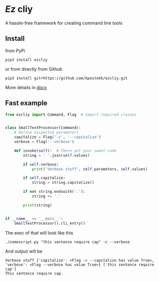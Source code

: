 # *Ez* cliy
A hassle-free framework for creating command line tools

## Install

from PyPi
```
pip3 install ezcliy
```

or from directly from Github
```
pip3 install git+https://github.com/kpostekk/ezcliy.git
```

More details in [docs](https://ezcliy.readthedocs.io/en/latest/)

## Fast example

```python
from ezcliy import Command, Flag  # Import required classes


class SmallTextProcessor(Command):
    # Define excpected parameters
    capitalize = Flag('-c', '--capitalize')
    verbose = Flag('--verbose')

    def invoke(self):  # There put your sweet code
        string = ' '.join(self.values)

        if self.verbose:
            print('Verbose stuff', self.parameters, self.values)

        if self.capitalize:
            string = string.capitalize()

        if not string.endswith('.'):
            string += '.'

        print(string)


if __name__ == '__main__':
    SmallTextProcessor().cli_entry()

```

The exec of that will look like this

```
./somescript.py "this sentence require cap" -c --verbose
```

And output will be

```
Verbose stuff {'capitalize': <Flag -c --capitalize has value True>, 'verbose': <Flag --verbose has value True>} ['this sentence require cap']
This sentence require cap.
```